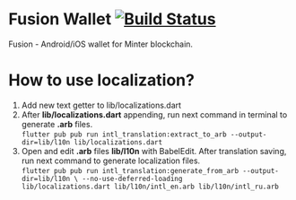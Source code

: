 # Fusion Wallet [![Build Status](https://app.bitrise.io/app/078d4c59cda43563/status.svg?token=tovI3DjmdyFaFnGMXo7PQg)](https://app.bitrise.io/app/078d4c59cda43563)  

Fusion - Android/iOS wallet for Minter blockchain.


# How to use localization?

1. Add new text getter to lib/localizations.dart
2. After **lib/localizations.dart** appending, run next command in terminal to generate **.arb** files.  
`flutter pub pub run intl_translation:extract_to_arb --output-dir=lib/l10n lib/localizations.dart`
3. Open and edit **.arb** files **lib/l10n** with BabelEdit. After translation saving, run next command to generate localization files.  
`flutter pub pub run intl_translation:generate_from_arb --output-dir=lib/l10n \ --no-use-deferred-loading             lib/localizations.dart lib/l10n/intl_en.arb lib/l10n/intl_ru.arb`